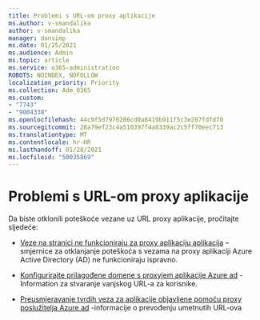```yaml
---
title: Problemi s URL-om proxy aplikacije
ms.author: v-smandalika
author: v-smandalika
manager: dansimp
ms.date: 01/25/2021
ms.audience: Admin
ms.topic: article
ms.service: o365-administration
ROBOTS: NOINDEX, NOFOLLOW
localization_priority: Priority
ms.collection: Adm_O365
ms.custom:
- "7743"
- "9004338"
ms.openlocfilehash: 44c9f5d7970286cd0a8419b911f5c3e287fdfd70
ms.sourcegitcommit: 28a79ef23c4a510397f4a8339ac2c5ff70eec713
ms.translationtype: MT
ms.contentlocale: hr-HR
ms.lasthandoff: 01/28/2021
ms.locfileid: "50035869"
---
```

# <a name="application-proxy-url-issues"></a>Problemi s URL-om proxy aplikacije

Da biste otklonili poteškoće vezane uz URL proxy aplikacije, pročitajte sljedeće:

- [Veze na stranici ne funkcioniraju za proxy aplikaciju aplikacija](https://docs.microsoft.com/azure/active-directory/manage-apps/application-proxy-page-links-broken-problem)  – smjernice za otklanjanje poteškoća s vezama na proxy aplikaciji Azure Active Directory (AD) ne funkcioniraju ispravno.

- [Konfigurirajte prilagođene domene s proxyjem aplikacije Azure ad](https://docs.microsoft.com/azure/active-directory/manage-apps/application-proxy-configure-custom-domain)  -Information za stvaranje vanjskog URL-a za korisnike.

- [Preusmjeravanje tvrdih veza za aplikacije objavljene pomoću proxy poslužitelja Azure ad](https://docs.microsoft.com/azure/active-directory/manage-apps/application-proxy-configure-hard-coded-link-translation)  -informacije o prevođenju umetnutih URL-ova

